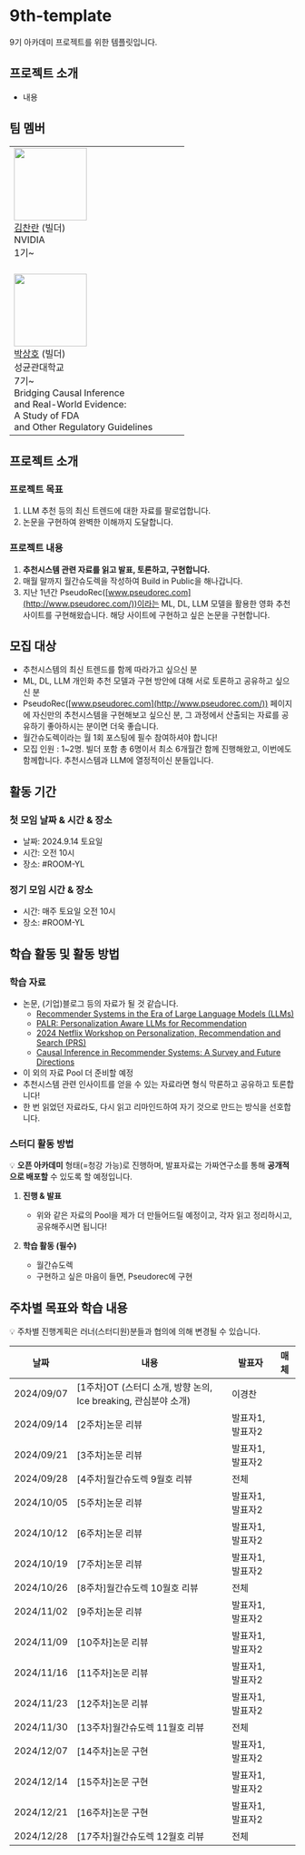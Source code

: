 # 9th-template
9기 아카데미 프로젝트를 위한 템플릿입니다.

## 프로젝트 소개
- 내용

## 팀 멤버
|  | | | |
|---|------|-------|---------|
|   <img src = "https://avatars1.githubusercontent.com/u/4317641?s=460&u=8d90f1833f528e5a62e26b7f6af5c9868d2820af&v=4" width="128px;"/> <br/> [김찬란](https://github.com/seriousran) (빌더) <br/> NVIDIA <br/> 1기~ <br/>  <br/> |   |   |    |
|   <img src = "https://avatars.githubusercontent.com/u/60315070?s=400&u=778854dfa9e806ceb1bc3e8d6cf30634df316c15&v=4" width="128px;"/> <br/> [박상호](https://www.linkedin.com/in/sangho-park-4220aa22a/) (빌더) <br/> 성균관대학교<br/> 7기~ <br/> Bridging Causal Inference <br/> and Real-World Evidence: <br/> A Study of FDA <br/> and Other Regulatory Guidelines <br/> |  |   |    |

## 프로젝트 소개

### 프로젝트 목표
1. LLM 추천 등의 최신 트렌드에 대한 자료를 팔로업합니다.
2. 논문을 구현하여 완벽한 이해까지 도달합니다.

### 프로젝트 내용
1. **추천시스템 관련 자료를 읽고 발표, 토론하고, 구현합니다.**
2. 매월 말까지 월간슈도렉을 작성하여 Build in Public을 해나갑니다.
3. 지난 1년간 PseudoRec([www.pseudorec.com](http://www.pseudorec.com/))이라는 ML, DL, LLM 모델을 활용한 영화 추천 사이트를 구현해왔습니다. 해당 사이트에 구현하고 싶은 논문을 구현합니다.

## 모집 대상
- 추천시스템의 최신 트렌드를 함께 따라가고 싶으신 분
- ML, DL, LLM 개인화 추천 모델과 구현 방안에 대해 서로 토론하고 공유하고 싶으신 분
- PseudoRec([www.pseudorec.com](http://www.pseudorec.com/)) 페이지에 자신만의 추천시스템을 구현해보고 싶으신 분, 그 과정에서 산출되는 자료를 공유하기 좋아하시는 분이면 더욱 좋습니다.
- 월간슈도렉이라는 월 1회 포스팅에 필수 참여하셔야 합니다!
- 모집 인원 : 1~2명. 빌더 포함 총 6명이서 최소 6개월간 함께 진행해왔고, 이번에도 함께합니다. 추천시스템과 LLM에 열정적이신 분들입니다.

## 활동 기간
### 첫 모임 날짜 & 시간 & 장소
- 날짜: 2024.9.14 토요일
- 시간: 오전 10시
- 장소: #ROOM-YL

### 정기 모임 시간 & 장소
- 시간: 매주 토요일 오전 10시
- 장소: #ROOM-YL

## 학습 활동 및 활동 방법
### 학습 자료
- 논문, (기업)블로그 등의 자료가 될 것 같습니다.
  - [Recommender Systems in the Era of Large Language Models (LLMs)](https://arxiv.org/pdf/2307.02046)
  - [PALR: Personalization Aware LLMs for Recommendation](https://arxiv.org/pdf/2305.07622)
  - [2024 Netflix Workshop on Personalization, Recommendation and Search (PRS)](https://prs2024.splashthat.com/)
  - [Causal Inference in Recommender Systems: A Survey and Future Directions](https://arxiv.org/abs/2208.12397)
- 이 외의 자료 Pool 더 준비할 예정
- 추천시스템 관련 인사이트를 얻을 수 있는 자료라면 형식 막론하고 공유하고 토론합니다!
- 한 번 읽었던 자료라도, 다시 읽고 리마인드하여 자기 것으로 만드는 방식을 선호합니다.

### 스터디 활동 방법
💡 **오픈 아카데미** 형태(=청강 가능)로 진행하며, 발표자료는 가짜연구소를 통해 **공개적으로 배포할** 수 있도록 할 예정입니다.
    
1. **진행 & 발표**
    - 위와 같은 자료의 Pool을 제가 더 만들어드릴 예정이고, 각자 읽고 정리하시고, 공유해주시면 됩니다!
    
2. **학습 활동 (필수)**
    - 월간슈도렉
    - 구현하고 싶은 마음이 들면, Pseudorec에 구현


## 주차별 목표와 학습 내용
💡 주차별 진행계획은 러너(스터디원)분들과 협의에 의해 변경될 수 있습니다.

| 날짜 | 내용 | 발표자 | 매체 | 
| ----- | ----- | -------- | ----- |
| 2024/09/07 | [1주차]OT (스터디 소개, 방향 논의, Ice breaking, 관심분야 소개) | 이경찬 |  | 
| 2024/09/14 | [2주차]논문 리뷰 | 발표자1, 발표자2 |  | 
| 2024/09/21 | [3주차]논문 리뷰 | 발표자1, 발표자2 |  | 
| 2024/09/28 | [4주차]월간슈도렉 9월호 리뷰 | 전체 |  | 
| 2024/10/05 | [5주차]논문 리뷰 | 발표자1, 발표자2 |  | 
| 2024/10/12 | [6주차]논문 리뷰 | 발표자1, 발표자2 |  | 
| 2024/10/19 | [7주차]논문 리뷰 | 발표자1, 발표자2 |  | 
| 2024/10/26 | [8주차]월간슈도렉 10월호 리뷰 | 전체 |  | 
| 2024/11/02 | [9주차]논문 리뷰 | 발표자1, 발표자2 |  | 
| 2024/11/09 | [10주차]논문 리뷰 | 발표자1, 발표자2 |  | 
| 2024/11/16 | [11주차]논문 리뷰 | 발표자1, 발표자2 |  | 
| 2024/11/23 | [12주차]논문 리뷰 | 발표자1, 발표자2 |  | 
| 2024/11/30 | [13주차]월간슈도렉 11월호 리뷰 | 전체 |  | 
| 2024/12/07 | [14주차]논문 구현 | 발표자1, 발표자2 |  | 
| 2024/12/14 | [15주차]논문 구현 | 발표자1, 발표자2 |  | 
| 2024/12/21 | [16주차]논문 구현 | 발표자1, 발표자2 |  | 
| 2024/12/28 | [17주차]월간슈도렉 12월호 리뷰 | 전체 |  | 
